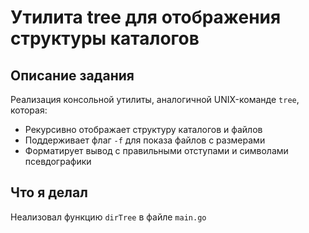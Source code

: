 # Утилита tree для отображения структуры каталогов

## Описание задания
Реализация консольной утилиты, аналогичной UNIX-команде `tree`, которая:
- Рекурсивно отображает структуру каталогов и файлов
- Поддерживает флаг `-f` для показа файлов с размерами
- Форматирует вывод с правильными отступами и символами псевдографики

## Что я делал
Hеализовал функцию `dirTree` в файле `main.go`
